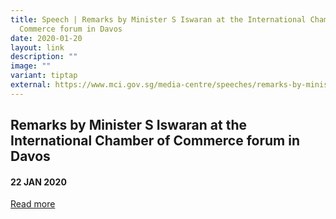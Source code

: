 ```yaml
---
title: Speech | Remarks by Minister S Iswaran at the International Chamber of
  Commerce forum in Davos
date: 2020-01-20
layout: link
description: ""
image: ""
variant: tiptap
external: https://www.mci.gov.sg/media-centre/speeches/remarks-by-minister-s-iswaran-at-the-international-chamber-of-commerce/
---
```

<h2><strong>Remarks by Minister S Iswaran at the International Chamber of Commerce forum in Davos</strong></h2>
<h4>22 JAN 2020</h4>
<p><a href="https://www.mci.gov.sg/media-centre/speeches/remarks-by-minister-s-iswaran-at-the-international-chamber-of-commerce/" rel="noopener noreferrer nofollow" target="_blank">Read more</a>
</p>